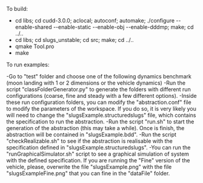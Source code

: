 To build:

- cd libs; cd cudd-3.0.0; aclocal; autoconf; automake; ./configure --enable-shared --enable-static --enable-obj --enable-dddmp; make; cd ../..
- cd libs; cd slugs_unstable; cd src; make; cd ../..
- qmake Tool.pro
- make

To run examples:

-Go to "test" folder and choose one of the following dynamics benchmark (moon landing with 1 or 2 dimensions or the vehicle dynamics)
-Run the script "classFolderGenerator.py" to generate the folders with different run configurations (coarse, fine and steady with a few different options).
-Inside these run configuration folders, you can modify the "abstraction.conf" file to modify the parameters of the workspace. If you do so, it is very likely you will need to change the "slugsExample.structuredslugs" file, which contains the specification to run the abstraction.
-Run the script "run.sh" to start the generation of the abstraction (this may take a while). Once is finish, the abstraction will be contained in "slugsExample.bdd".
-Run the script "checkRealizable.sh" to see if the abstraction is realisable with the specification defined in "slugsExample.structuredslugs".
-You can run the "runGraphicalSimulator.sh" script to see a graphical simulation of system with the defined specification. If you are running the "Fine" version of the vehicle, please, overwrite the file "slugsExample.png" with the file "slugsExampleFine.png" that you can fine in the "dataFile" folder.
